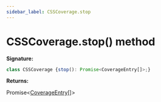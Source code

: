 ```yaml
---
sidebar_label: CSSCoverage.stop
---
```

# CSSCoverage.stop() method

**Signature:**

```typescript
class CSSCoverage {stop(): Promise<CoverageEntry[]>;}
```
**Returns:**

Promise&lt;[CoverageEntry](./puppeteer.coverageentry.md)\[\]&gt;

